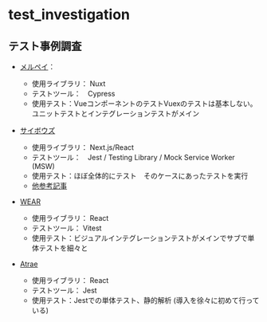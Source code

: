 # test_investigation
## テスト事例調査 ##
- [メルペイ](https://engineering.mercari.com/blog/entry/20211208-test-automation-policy-in-merpay-frontend/?utm_source=pocket_saves)：
    - 使用ライブラリ： Nuxt
    - テストツール：　Cypress
    - 使用テスト：VueコンポーネントのテストVuexのテストは基本しない。ユニットテストとインテグレーションテストがメイン

- [サイボウズ](https://blog.cybozu.io/entry/2022/08/29/110000)
    - 使用ライブラリ： Next.js/React
    - テストツール：　Jest / Testing Library / Mock Service Worker (MSW)
    - 使用テスト：ほぼ全体的にテスト　そのケースにあったテストを実行
    - [他参考記事](https://blog.cybozu.io/entry/2022/11/14/120000)

- [WEAR](https://techblog.zozo.com/entry/wear-web-test-config2023)
    - 使用ライブラリ： React
    - テストツール： Vitest
    - 使用テスト：ビジュアルインテグレーションテストがメインでサブで単体テストを細々と

- [Atrae](https://atraetech.hatenablog.com/entry/2022/09/30/105747)
    - 使用ライブラリ： React
    - テストツール： Jest
    - 使用テスト：Jestでの単体テスト、静的解析 (導入を徐々に初めて行っている)




